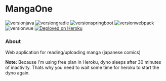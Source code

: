 # MangaOne

![versionjava](https://img.shields.io/badge/jdk-8-brightgreen.svg?logo=java)
![versiongradle](https://img.shields.io/badge/gradle-6.1-brightgreen.svg?logo=gradle)
![versionspringboot](https://img.shields.io/badge/springboot-2.2.4.RELEASE-brightgreen.svg?logo=spring)
![versionwebpack](https://img.shields.io/badge/webpack-4.41.6-brightgreen.svg?logo=webpack)
![versionvue](https://img.shields.io/badge/vue.js-2.6.11-brightgreen.svg?logo=vue.js)
[![Deployed on Heroku](https://img.shields.io/badge/heroku-deployed-blueviolet.svg?logo=heroku)](https://mangaone.herokuapp.com/)

### About
Web application for reading/uploading manga (japanese comics)

**Note:** Because I'm using free plan in Heroku,
dyno sleeps after 30 minutes of inactivity.
Thats why you need to wait some time for heroku
to start the dyno again.
